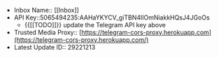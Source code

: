 - Inbox Name:: [[Inbox]]
- API Key::5065494235:AAHaYKYCV_giTBN4lIOmNiakkHQsJ4JGoOs
    - {{[[TODO]]}} update the Telegram API key above
- Trusted Media Proxy:: [https://telegram-cors-proxy.herokuapp.com](https://telegram-cors-proxy.herokuapp.com/)
- Latest Update ID:: 29221213
